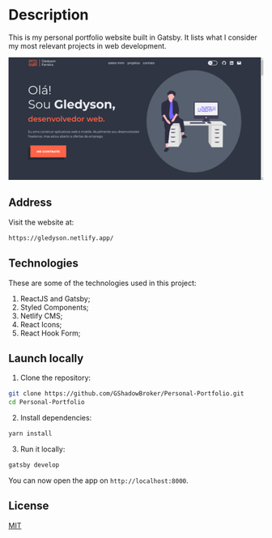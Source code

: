 # Description

This is my personal portfolio website built in Gatsby. It lists what I consider my most relevant projects in web development.

![alt text](https://github.com/GShadowBroker/Personal-Portfolio/blob/master/src/assets/portfolio_dark_1.png?raw=true)

## Address

Visit the website at:

```bash
https://gledyson.netlify.app/
```

## Technologies

These are some of the technologies used in this project:

1. ReactJS and Gatsby;
2. Styled Components;
3. Netlify CMS;
4. React Icons;
5. React Hook Form;

## Launch locally

1. Clone the repository:

```bash
git clone https://github.com/GShadowBroker/Personal-Portfolio.git
cd Personal-Portfolio
```

2. Install dependencies:

```bash
yarn install
```

3. Run it locally:

```bash
gatsby develop
```

You can now open the app on `http://localhost:8000`.

## License

[MIT](https://choosealicense.com/licenses/mit/)
